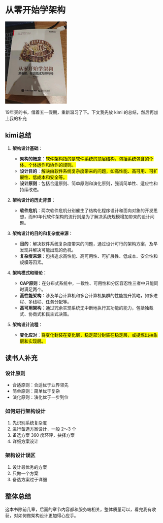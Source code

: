 # 从零开始学架构

<img src="./image.png" width="200">

19年买的书，借着五一假期，重新温习了下。下文我先放 kimi 的总结，然后再加上我的补充

## kimi总结

1. **架构设计基础**：
   - **架构的概念**：<mark>软件架构指的是软件系统的顶层结构，包括系统包含的个体、个体运作和协作的规则。</mark>
   - **设计目的**：<mark>解决由软件系统复杂度带来的问题，如高性能、高可用、可扩展性、低成本和安全等。</mark>
   - **设计原则**：包括合适原则、简单原则和演化原则，强调简单性、适应性和持续改进。

2. **架构设计的历史背景**：
   - **软件危机**：两次软件危机分别催生了结构化程序设计和面向对象的开发思想，而90年代软件架构的流行则是为了解决系统规模增加带来的设计问题。

3. **架构设计的目的和复杂度来源**：
   - **目的**：解决软件系统复杂度带来的问题，通过设计可行的架构方案，及早发现并解决可能出现的危机。
   - **复杂度来源**：包括追求高性能、高可用性、可扩展性、低成本、安全性和规模等因素。

4. **架构模式和理论**：
   - **CAP原则**：在分布式系统中，一致性、可用性和分区容忍性三者中只能同时满足两个。
   - **高性能架构**：涉及单台计算机和多台计算机集群的性能提升策略，如多进程、多线程、任务分配等。
   - **高可用架构**：通过冗余实现系统无中断地执行其功能的能力，包括独裁式、协商式和民主式决策。

5. **架构设计流程**：
   - **变化应对**：<mark>将变化封装在变化层，稳定部分封装在稳定层，或提炼出抽象层和实现层。</mark>

## 读书人补充

### 设计原则

- 合适原则：合适优于业界领先
- 简单原则：简单优于复杂
- 演化原则：演化优于一步到位

### 如何进行架构设计

1. 先识别系统复杂度
2. 进行备选方案设计，一般 2～3 个
3. 备选方案 360 度环评，抉择方案
4. 详细方案设计

### 架构设计误区

1. 设计最优秀的方案
2. 只做一个方案
3. 备选方案过于详细

## 整体总结

这本书除前几章，后面的章节内容都和服务端相关，整体质量可以，看完我有收获，对如何做架构设计更加得心应手。



